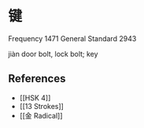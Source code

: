 # 键
Frequency 1471
General Standard 2943

jiàn
door bolt, lock bolt; key

## References
- [[HSK 4]]
- [[13 Strokes]]
- [[金 Radical]]